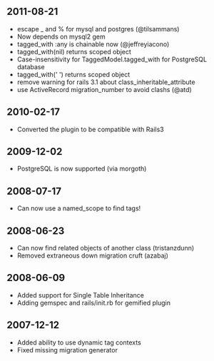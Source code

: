 ## 2011-08-21
* escape _ and % for mysql and postgres (@tilsammans)
* Now depends on mysql2 gem
* tagged_with :any is chainable now (@jeffreyiacono)
* tagged_with(nil) returns scoped object
* Case-insensitivity for TaggedModel.tagged_with for PostgreSQL database
* tagged_with(' ') returns scoped object
* remove warning for rails 3.1 about class_inheritable_attribute
* use ActiveRecord migration_number to avoid clashs (@atd)

## 2010-02-17
* Converted the plugin to be compatible with Rails3

## 2009-12-02

* PostgreSQL is now supported (via morgoth)

## 2008-07-17

* Can now use a named_scope to find tags!

## 2008-06-23

* Can now find related objects of another class (tristanzdunn)
* Removed extraneous down migration cruft (azabaj)

## 2008-06-09

 * Added support for Single Table Inheritance
 * Adding gemspec and rails/init.rb for gemified plugin

## 2007-12-12

 * Added ability to use dynamic tag contexts
 * Fixed missing migration generator
